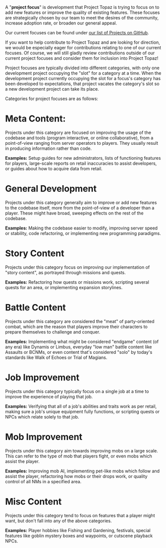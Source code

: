 A "**project focus**" is development that Project Topaz is trying to focus on to add new features or improve the quality of existing features. These focuses are strategically chosen by our team to meet the desires of the community, increase adoption rate, or broaden our general appeal.

Our current focuses can be found under [our list of Projects on GitHub](https://github.com/project-topaz/topaz/projects).

If you want to help contribute to Project Topaz and are looking for direction, we would be especially eager for contributions relating to one of our current focuses. Of course, we will still gladly review contributions outside of our current project focuses and consider them for inclusion into Project Topaz!

Project focuses are typically divided into different categories, with only one development project occupying the "slot" for a category at a time. When the development project currently occupying the slot for a focus's category has been developed to expectations, that project vacates the category's slot so a new development project can take its place.

Categories for project focuses are as follows:

# Meta Content:
Projects under this category are focused on improving the usage of the codebase and tools (program interactive, or online collaborative), from a point-of-view ranging from server operators to players. They usually result in producing information rather than code.

**Examples:** Setup guides for new administrators, lists of functioning features for players, large-scale reports on retail inaccuracies to assist developers, or guides about how to acquire data from retail.

# General Development
Projects under this category generally aim to improve or add new features to the codebase itself, more from the point-of-view of a developer than a player. These might have broad, sweeping effects on the rest of the codebase.

**Examples:** Making the codebase easier to modify, improving server speed or stability, code refactoring, or implementing new programming paradigms.

# Story Content
Projects under this category focus on improving our implementation of "story content", as portrayed through missions and quests.

**Examples:** Refactoring how quests or missions work, scripting several quests for an area, or implementing expansion storylines.

# Battle Content
Projects under this category are considered the "meat" of party-oriented combat, which are the reason that players improve their characters to prepare themselves to challenge and conquer.

**Examples:** Implementing what might be considered "endgame" content (of any era) like Dynamis or Limbus, everyday "low man" battle content like Assaults or BCNMs, or even content that's considered "solo" by today's standards like Walk of Echoes or Trial of Magians.

# Job Improvement
Projects under this category typically focus on a single job at a time to improve the experience of playing that job.

**Examples:** Verifying that all of a job's abilities and traits work as per retail, making sure a job's unique equipment fully functions, or scripting quests or NPCs which relate solely to that job.

# Mob Improvement
Projects under this category aim towards improving mobs on a large scale. This can refer to the type of mob that players fight, or even mobs which assist the player.

**Examples:** Improving mob AI, implementing pet-like mobs which follow and assist the player, refactoring how mobs or their drops work, or quality control of all NMs in a specified area.

# Misc Content
Projects under this category tend to focus on features that a player might want, but don't fall into any of the above categories.

**Examples:** Player hobbies like Fishing and Gardening, festivals, special features like goblin mystery boxes and waypoints, or cutscene playback NPCs.